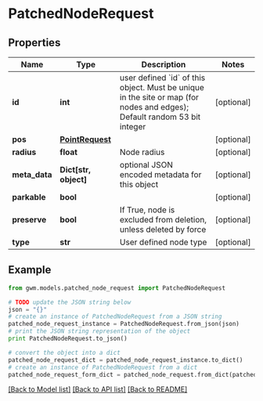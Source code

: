 # PatchedNodeRequest


## Properties
Name | Type | Description | Notes
------------ | ------------- | ------------- | -------------
**id** | **int** | user defined &#x60;id&#x60; of this object. Must be unique in the site or map (for nodes and edges); Default random 53 bit integer | [optional] 
**pos** | [**PointRequest**](PointRequest.md) |  | [optional] 
**radius** | **float** | Node radius | [optional] 
**meta_data** | **Dict[str, object]** | optional JSON encoded metadata for this object | [optional] 
**parkable** | **bool** |  | [optional] 
**preserve** | **bool** | If True, node is excluded from deletion, unless deleted by force | [optional] 
**type** | **str** | User defined node type | [optional] 

## Example

```python
from gwm.models.patched_node_request import PatchedNodeRequest

# TODO update the JSON string below
json = "{}"
# create an instance of PatchedNodeRequest from a JSON string
patched_node_request_instance = PatchedNodeRequest.from_json(json)
# print the JSON string representation of the object
print PatchedNodeRequest.to_json()

# convert the object into a dict
patched_node_request_dict = patched_node_request_instance.to_dict()
# create an instance of PatchedNodeRequest from a dict
patched_node_request_form_dict = patched_node_request.from_dict(patched_node_request_dict)
```
[[Back to Model list]](../README.md#documentation-for-models) [[Back to API list]](../README.md#documentation-for-api-endpoints) [[Back to README]](../README.md)


